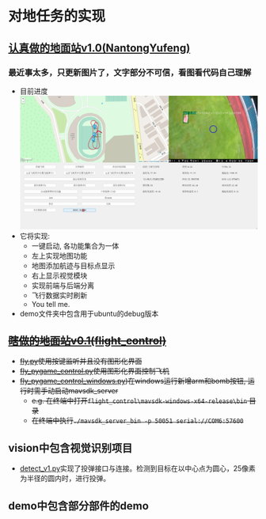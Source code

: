 # 对地任务的实现  
## [认真做的地面站v1.0(NantongYufeng)](NantongYufeng)  
### 最近事太多，只更新图片了，文字部分不可信，看图看代码自己理解
- 目前进度 ![进度00](process.png)  
- 它将实现:  
  - 一键启动, 各功能集合为一体  
  - 左上实现地图功能  
  - 地图添加航迹与目标点显示  
  - 右上显示视觉模块  
  - 实现前端与后端分离  
  - 飞行数据实时刷新  
  - You tell me.  
- demo文件夹中包含用于ubuntu的debug版本
## ~~[瞎做的地面站v0.1(flight_control)](flight_control)~~  
- ~~[fly.py](flight_control/fly.py)使用按键监听并且没有图形化界面~~  
- ~~[fly_pygame_control.py](flight_control/fly_pygame_control.py)使用图形化界面控制飞机~~
- ~~[fly_pygame_control_windows.py](flight_control/fly_pygame_control_windows.py))在windows运行新增arm和bomb按钮, 运行时需手动启动mavsdk_server~~
  - ~~e.g. 在终端中打开`flight_control\mavsdk-windows-x64-release\bin` 目录~~
  - ~~在终端中执行```./mavsdk_server_bin -p 50051 serial://COM6:57600```~~ 
## vision中包含视觉识别项目
- [detect_v1.py](vision/detect_v1.py)实现了投弹接口与连接。检测到目标在以中心点为圆心，25像素为半径的圆内时，进行投弹。  
## demo中包含部分部件的demo  